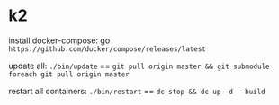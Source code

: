 # k2

install docker-compose: go `https://github.com/docker/compose/releases/latest`

update all: `./bin/update` == `git pull origin master && git submodule foreach git pull origin master`

restart all containers: `./bin/restart` == `dc stop && dc up -d --build`

